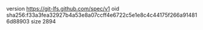 version https://git-lfs.github.com/spec/v1
oid sha256:f33a3fea32927b4a53e8a07ccff4e6722c5e1e8c4c44175f266a914816d88903
size 2894

